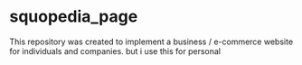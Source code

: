 # squopedia_page
This repository was created to implement a business / e-commerce website for individuals and companies. but i use this for personal
